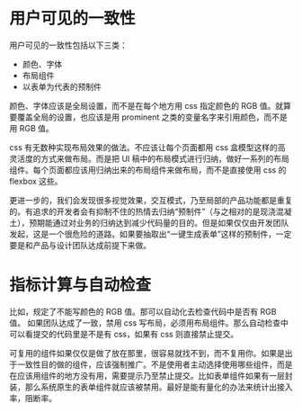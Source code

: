 # 用户可见的一致性

用户可见的一致性包括以下三类：

* 颜色、字体
* 布局组件
* 以表单为代表的预制件

颜色、字体应该是全局设置，而不是在每个地方用 css 指定颜色的 RGB 值。就算要覆盖全局的设置，也应该是用 prominent 之类的变量名字来引用颜色，而不是用 RGB 值。

css 有无数种实现布局效果的做法。不应该让每个页面都用 css 盒模型这样的高灵活度的方式来做布局。而是把 UI 稿中的布局模式进行归纳，做好一系列的布局组件。每个页面都应该用归纳出来的布局组件来做布局，而不是直接使用 css 的 flexbox 这些。

更进一步的，我们会发现很多视觉效果，交互模式，乃至局部的产品功能都是重复的。有追求的开发者会有抑制不住的热情去归纳“预制件”（与之相对的是现浇混凝土），预期能通过对业务的归纳达到减少代码量的目的。但是如果仅仅由开发团队发起，这是一个很危险的道路。如果要抽取出“一键生成表单”这样的预制件，一定要是和产品与设计团队达成前提下来做。

# 指标计算与自动检查

比如，规定了不能写颜色的 RGB 值。那可以自动化去检查代码中是否有 RGB 值。
如果团队达成了一致，禁用 css 写布局，必须用布局组件。那么自动检查中可以看提交的代码里是不是有 css，如果有 css 则直接禁止提交。

可复用的组件如果仅仅是做了放在那里，很容易就找不到，而不复用你。如果是出于一致性目的做的组件，应该强制推广。不是使用者主动选择使用哪些组件，而是在应该用组件的地方没有用，需要提示乃至禁止提交。比如表单组件如果有一层封装，那么系统原生的表单组件就应该被禁用。最好是能有量化的办法来统计出接入率，阻断率。
